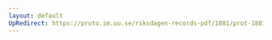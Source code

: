 ```yaml
---
layout: default
UpRedirect: https://pruto.im.uu.se/riksdagen-records-pdf/1881/prot-1881--ak--029/prot-1881--ak--029_010.pdf
---
```

